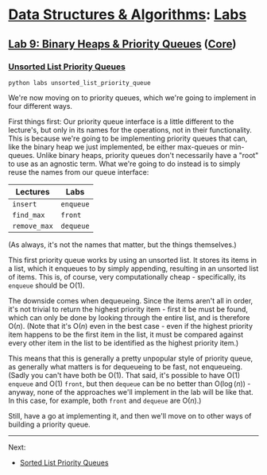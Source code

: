 # [Data Structures & Algorithms](https://github.com/bertie-wheen/dsa-2023-4/blob/trunk/README.md): [Labs](https://github.com/bertie-wheen/dsa-2023-4/blob/trunk/labs/README.md)

## [Lab 9: Binary Heaps & Priority Queues](https://github.com/bertie-wheen/dsa-2023-4/blob/trunk/labs/lab9/README.md) ([Core](https://github.com/bertie-wheen/dsa-2023-4/blob/trunk/labs/lab9/core/README.md))

### [Unsorted List Priority Queues](https://github.com/bertie-wheen/dsa-2023-4/blob/trunk/labs/lab9/core/unsorted_list_priority_queue/README.md)
```shell
python labs unsorted_list_priority_queue
```

We're now moving on to priority queues, which we're going to implement in four different ways.

First things first: Our priority queue interface is a little different to the lecture's, but only in its names for the
operations, not in their functionality. This is because we're going to be implementing priority queues that can, like
the binary heap we just implemented, be either max-queues or min-queues. Unlike binary heaps, priority queues don't
necessarily have a "root" to use as an agnostic term. What we're going to do instead is to simply reuse the names from
our queue interface:

| Lectures     | Labs      |
|--------------|-----------|
| `insert`     | `enqueue` |
| `find_max`   | `front`   |
| `remove_max` | `dequeue` |

(As always, it's not the names that matter, but the things themselves.)

This first priority queue works by using an unsorted list. It stores its items in a list, which it enqueues to by
simply appending, resulting in an unsorted list of items. This is, of course, very computationally cheap -
specifically, its `enqueue` should be $\mathrm{O}(1)$.

The downside comes when dequeueing. Since the items aren't all in order, it's not trivial to return the highest priority
item - first it be must be found, which can only be done by looking through the entire list, and is therefore
$\mathrm{O}(n)$. (Note that it's $\mathrm{O}(n)$ even in the best case - even if the highest priority item happens to be
the first item in the list, it must be compared against every other item in the list to be identified as the highest
priority item.)

This means that this is generally a pretty unpopular style of priority queue, as generally what matters is for
dequeueing to be fast, not enqueueing. (Sadly you can't have both be $\mathrm{O}(1)$. That said, it's possible to have
$\mathrm{O}(1)$ `enqueue` and $\mathrm{O}(1)$ `front`, but then `dequeue` can be no better than $\mathrm{O}(\log(n))$ -
anyway, none of the approaches we'll implement in the lab will be like that. In this case, for example, both `front` and
`dequeue` are $\mathrm{O}(n)$.)

Still, have a go at implementing it, and then we'll move on to other ways of building a priority queue.

---

Next:
- [Sorted List Priority Queues](https://github.com/bertie-wheen/dsa-2023-4/blob/trunk/labs/lab9/core/sorted_list_priority_queue/README.md)
